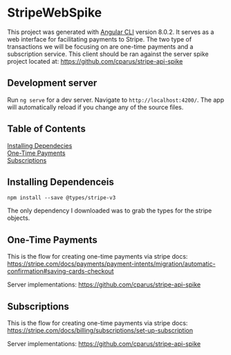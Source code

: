 # StripeWebSpike

This project was generated with [Angular CLI](https://github.com/angular/angular-cli) version 8.0.2. It serves as a web interface for facilitating payments to Stripe. The two type of transactions we will be focusing on are one-time payments and a subscription service. This client should be ran against the server spike project located at: https://github.com/cparus/stripe-api-spike

## Development server

Run `ng serve` for a dev server. Navigate to `http://localhost:4200/`. The app will automatically reload if you change any of the source files.

## Table of Contents
 [Installing Dependecies](#dependencies)<br>
 [One-Time Payments](#onetimepayments)<br>
 [Subscriptions](#subscriptions)<br>

<div id="pre">

## Installing Dependenceis

```
npm install --save @types/stripe-v3
```

The only dependency I downloaded was to grab the types for the stripe objects.

<div id="dependencies">


## One-Time Payments

This is the flow for creating one-time payments via stripe docs: https://stripe.com/docs/payments/payment-intents/migration/automatic-confirmation#saving-cards-checkout

Server implementations: https://github.com/cparus/stripe-api-spike

<div id="onetimepayments">


## Subscriptions

This is the flow for creating one-time payments via stripe docs: https://stripe.com/docs/billing/subscriptions/set-up-subscription

Server implementations: https://github.com/cparus/stripe-api-spike

<div id="subscriptions">



